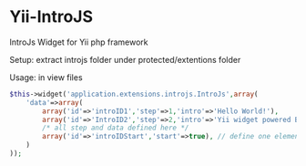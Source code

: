 Yii-IntroJS
==========

IntroJs Widget for Yii php framework

Setup:
extract introjs folder under protected/extentions folder

Usage:
in view files

```php
$this->widget('application.extensions.introjs.IntroJs',array(
    'data'=>array(
        array('id'=>'introID1','step'=>1,'intro'=>'Hello World!'),
        array('id'=>'IntroID2','step'=>2,'intro'=>'Yii widget powered By Mohammad Moein Hosseini Manesh'),
        /* all step and data defined here */
        array('id'=>'introIDStart','start'=>true), // define one element as starter
    )
));
```